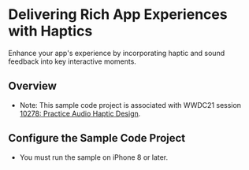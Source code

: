 # Delivering Rich App Experiences with Haptics
Enhance your app's experience by incorporating haptic and sound feedback into key interactive moments.

## Overview
- Note: This sample code project is associated with WWDC21 session [10278: Practice Audio Haptic Design](https://developer.apple.com/videos/play/wwdc21/10278/).

## Configure the Sample Code Project
- You must run the sample on iPhone 8 or later.